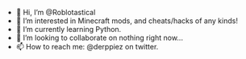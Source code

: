 - 👋 Hi, I’m @Roblotastical
- 👀 I’m interested in Minecraft mods, and cheats/hacks of any kinds!
- 🌱 I’m currently learning Python.
- 💞️ I’m looking to collaborate on nothing right now...
- 📫 How to reach me: @derppiez on twitter.

<!---
Roblotastical/Roblotastical is a ✨ special ✨ repository because its `README.md` (this file) appears on your GitHub profile.
You can click the Preview link to take a look at your changes.
--->
